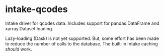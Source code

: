 # intake-qcodes



Intake driver for qcodes data. Includes support for pandas.DataFrame and xarray.Dataset loading.  
  
Lazy-loading (Dask) is not yet supported. But, some effort has been made to reduce the number of calls to the database. The built-in Intake caching _should_ work.
